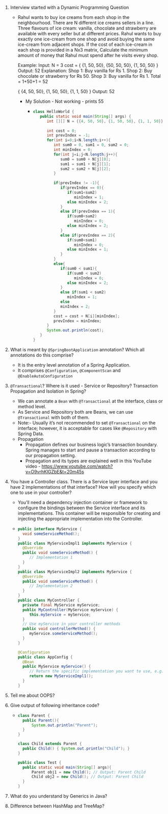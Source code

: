 1. Interview started with a Dynamic Programming Question
    - Rahul wants to buy ice creams from each shop in the neighbourhood.
      There are N different ice creams sellers in a line.
      Three flavours of ice cream: vanilla, chocolate and strawberry are available with every seller but at different
      prices.
      Rahul wants to buy exactly one ice-cream from one shop and avoid buying the same ice-cream from adjacent shops.
      If the cost of each ice-cream in each shop is provided in a Nx3 matrix,
      Calculate the minimum amount of money that Rahul must spend after he visits every shop.

      Example: Input: N = 3
      cost =
      {
      {1, 50, 50},
      {50, 50, 50},
      {1, 50, 50}
      }
      Output: 52
      Explanation: Shop 1: Buy vanilla for Rs 1. Shop 2: Buy chocolate or strawberry for Rs 50. Shop 3: Buy vanilla for
      Rs 1. Total = 1+50+1 = 52

      {
      {4, 50, 50},
      {1, 50, 50},
      {1, 1, 50}
      }
      Output: 52
      - My Solution - Not working - prints 55
          - ```java
            class HelloWorld {
               public static void main(String[] args) {
                  int [][] N = {{4, 50, 50}, {1, 50, 50}, {1, 1, 50}};
                  
                  int cost = 0;
                  int prevIndex = -1;
                  for(int i=0;i<N.length;i++){
                     int sum0 = 0, sum1 = 0, sum2 = 0;
                     int minIndex = 0;
                     for(int j=i;j<N.length;j++){
                        sum0 = sum0 + N[j][0];
                        sum1 = sum1 + N[j][1];
                        sum2 = sum2 + N[j][2];
                     }
               
                     if(prevIndex != -1){
                        if(prevIndex == 0){
                           if(sum1<sum2)
                              minIndex = 1;
                           else minIndex = 2;
                        }
                        else if(prevIndex == 1){
                           if(sum0<sum2)
                              minIndex = 0;
                           else minIndex = 2;
                        }
                        else if(prevIndex == 2){
                           if(sum0<sum1)
                              minIndex = 0;
                           else minIndex = 1;
                        }
                     }
                     else{
                        if(sum0 < sum1){
                           if(sum0 < sum2)
                              minIndex = 0;
                           else minIndex = 2;
                        }
                        else if(sum1 < sum2)
                           minIndex = 1;
                        else
                        minIndex = 2;
                     }
                     cost = cost + N[i][minIndex];
                     prevIndex = minIndex;
                  }
                  System.out.println(cost);
               }
            }
            ```

2. What is meant by `@SpringBootApplication` annotation? Which all annotations do this comprise?
    - It is the entry level annotation of a Spring Application.
    - It comprises `@Configuration`, `@ComponentScan` and `@EnableAutoConfiguration`

3. `@Transactional`? Where is it used - Service or Repository? Transaction Propagation and Isolation in Spring?
   - We can annotate a `Bean` with `@Transactional` at the interface, class or method level.
   - As Service and Repository both are Beans, we can use `@Transactional` with both of them.
   - Note:- Usually it’s not recommended to set `@Transactional` on the interface; however, it is acceptable for cases like `@Repository` with Spring Data. 
   - Propagation
     - Propagation defines our business logic’s transaction boundary. Spring manages to start and pause a transaction according to our propagation setting.
     - Propagation and its types are explained well in this YouTube video - https://www.youtube.com/watch?v=O9vrhKlGZbE&t=20m45s

4. You have a Controller class. There is a Service layer interface and you have 2 implementations of that interface? How
   will you specify which one to use in your controller?
   - You'll need a dependency injection container or framework to configure the bindings between the Service interface and its implementations. This container will be responsible for creating and injecting the appropriate implementation into the Controller.
   - ```java
     public interface MyService {
       void someServiceMethod();
     }
     public class MyServiceImpl1 implements MyService {
       @Override
       public void someServiceMethod() {
          // Implementation 1
       }
     }
     public class MyServiceImpl2 implements MyService {
       @Override
       public void someServiceMethod() {
          // Implementation 2
       }
     }
     public class MyController {
       private final MyService myService;
       public MyController(MyService myService) {
          this.myService = myService;
       }
       // Use myService in your controller methods
       public void controllerMethod() {
          myService.someServiceMethod();
       }
     }

     @Configuration
     public class AppConfig {
       @Bean
       public MyService myService() {
          // Return the specific implementation you want to use, e.g., MyServiceImpl1 or MyServiceImpl2
          return new MyServiceImpl1();
       }
     }
     ```
5. Tell me about OOPS?
6. Give output of following inheritance code?
    - ```java
      class Parent {
        public Parent(){
            System.out.println("Parent");
        }
      }
      
      class Child extends Parent {
        public Child() { System.out.println("Child"); }
      }
      
      public class Test {
        public static void main(String[] args){
            Parent obj1 = new Child(); // Output: Parent Child
            Child obj2 = new Child(); // Output: Parent Child
        }
      }
      ```
7. What do you understand by Generics in Java?
8. Difference between HashMap and TreeMap?